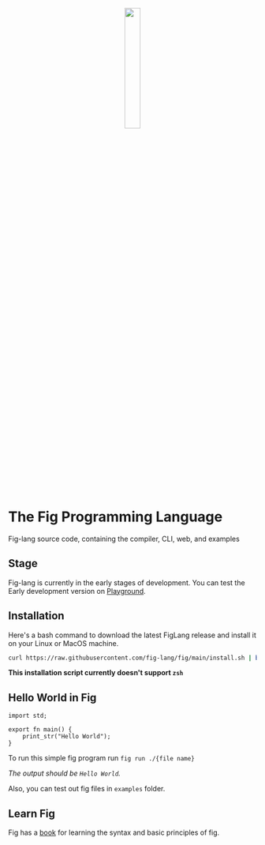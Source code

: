 
<p align="center" width="100%">
  <img width="25%" src="https://github.com/fig-lang/fig/blob/main/logo/transparent-fig-white.png?raw=true"/>
</p>


# The Fig Programming Language
Fig-lang source code, containing the compiler, CLI, web, and examples

## Stage
Fig-lang is currently in the early stages of development. You can test the Early development version on [Playground](https://fig-lang.github.io/fig/).

## Installation
Here's a bash command to download the latest FigLang release and install it on your Linux or MacOS machine.

```bash
curl https://raw.githubusercontent.com/fig-lang/fig/main/install.sh | bash
```
**This installation script currently doesn't support `zsh`**

## Hello World in Fig
```
import std;

export fn main() {
    print_str("Hello World");
}
```

To run this simple fig program run `fig run ./{file name}`

*The output should be `Hello World`.*

Also, you can test out fig files in `examples` folder.

## Learn Fig
Fig has a [book](https://fig-lang.github.io/book/docs/Fig%20introduction) for learning the syntax and basic principles of fig.
